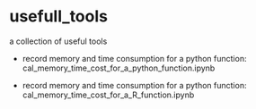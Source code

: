 # usefull_tools
a collection of useful tools

* record memory and time consumption for a python function: cal_memory_time_cost_for_a_python_function.ipynb

* record memory and time consumption for a python function: cal_memory_time_cost_for_a_R_function.ipynb
